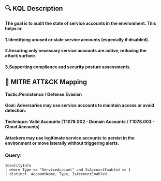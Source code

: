 ## 🔍 KQL Description
#### The goal is to audit the state of service accounts in the environment. This helps in:
#### 1.Identifying unused or stale service accounts (especially if disabled).
#### 2.Ensuring only necessary service accounts are active, reducing the attack surface.
#### 3.Supporting compliance and security posture assessments.
## 🧩 MITRE ATT&CK Mapping
#### Tactic:Persistence / Defense Evasion
#### Goal: Adversaries may use service accounts to maintain access or avoid detection.
#### Technique: Valid Accounts (T1078.002 - Domain Accounts / T1078.003 - Cloud Accounts)
#### Attackers may use legitimate service accounts to persist in the environment or move laterally without triggering alerts.
### Query:
```KQL
IdentityInfo
| where Type == "ServiceAccount" and IsAccountEnabled == 1
| distinct  AccountName, Type, IsAccountEnabled
```
